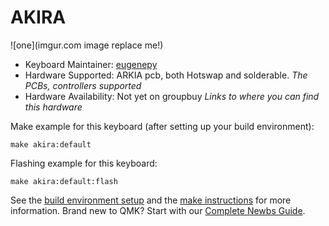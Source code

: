 # AKIRA

![one](imgur.com image replace me!)


* Keyboard Maintainer: [eugenepy](https://github.com/eugenepy)
* Hardware Supported: ARKIA pcb, both Hotswap and solderable. *The PCBs, controllers supported*
* Hardware Availability: Not yet on groupbuy *Links to where you can find this hardware*

Make example for this keyboard (after setting up your build environment):

    make akira:default

Flashing example for this keyboard:

    make akira:default:flash

See the [build environment setup](https://docs.qmk.fm/#/getting_started_build_tools) and the [make instructions](https://docs.qmk.fm/#/getting_started_make_guide) for more information. Brand new to QMK? Start with our [Complete Newbs Guide](https://docs.qmk.fm/#/newbs).
